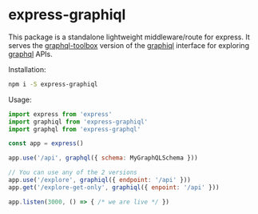 # express-graphiql

This package is a standalone lightweight middleware/route for express. It serves 
the [graphql-toolbox](https://github.com/OlegIlyenko/graphql-toolbox) version of the 
[graphiql](https://github.com/graphql/graphiql) interface for exploring 
[graphql](https://github.com/graphql/graphql-js) APIs.

Installation:

```bash
npm i -S express-graphiql
```

Usage:

```js
import express from 'express'
import graphiql from 'express-graphiql'
import graphql from 'express-graphql'

const app = express()

app.use('/api', graphql({ schema: MyGraphQLSchema }))

// You can use any of the 2 versions
app.use('/explore', graphiql({ endpoint: '/api' }))
app.get('/explore-get-only', graphiql({ enpoint: '/api' }))

app.listen(3000, () => { /* we are live */ })
```

